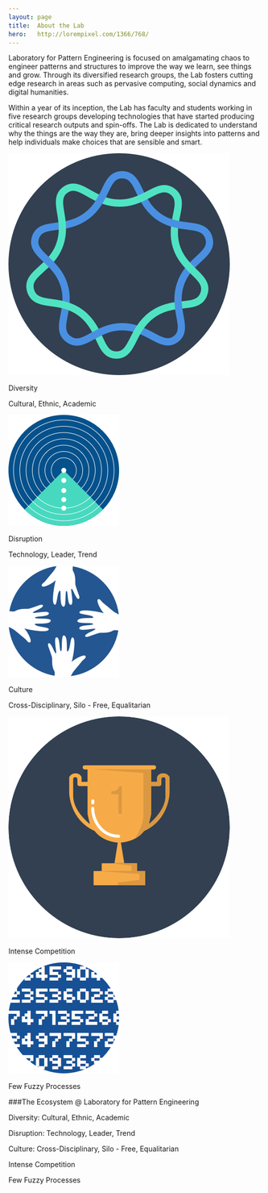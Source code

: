 ```yaml
---
layout: page
title:  About the Lab
hero:   http://lorempixel.com/1366/768/
---
```

<div class="wrapper">
    <p>Laboratory for Pattern Engineering is focused on amalgamating chaos to engineer patterns and structures to improve the way we learn, see things and grow. Through its diversified research groups, the Lab fosters cutting edge research in areas such as pervasive computing, social dynamics and digital humanities.</p>
    <p>Within a year of its inception, the Lab has faculty and students working in five research groups developing technologies that have started producing critical research outputs and spin-offs. The Lab is dedicated to understand why the things are the way they are, bring deeper insights into patterns and help individuals make choices that are sensible and smart.</p>
</div>

<div class="container">
    <div class="row">
        <div class="col-sm-4">
            <div class="card sm">
                <img src="/assets/img/icon.diversity.png">
                <p class="h2">Diversity</p>
                <p class="h3">Cultural, Ethnic, Academic</p>
            </div>
        </div>
        <div class="col-sm-4">
            <div class="card sm">
                <img src="/assets/img/icon.disruptive.png">
                <p class="h2">Disruption</p>
                <p class="h3">Technology, Leader, Trend</p>
            </div>
        </div>
        <div class="col-sm-4">
            <div class="card sm">
                <img src="/assets/img/icon.culture.png">
                <p class="h2">Culture</p>
                <p class="h3">Cross-Disciplinary, Silo - Free, Equalitarian</p>
            </div>
        </div>
    </div>
    <div class="row">
        <div class="col-sm-6">
            <div class="card lg">
                <img src="/assets/img/icon.intense.competition.png">
                <p class="h2">Intense Competition</p>
            </div>
        </div>
        <div class="col-sm-6">
            <div class="card lg">
                <img src="/assets/img/icon.fuzzy.processes.png">
                <p class="h2">Few Fuzzy Processes</p>
            </div>
        </div>
    </div>
</div>

###The Ecosystem @ Laboratory for Pattern Engineering
 
Diversity: Cultural, Ethnic, Academic
 
Disruption: Technology, Leader, Trend
 
Culture: Cross-Disciplinary, Silo - Free,  Equalitarian
 
Intense Competition
 
Few Fuzzy Processes